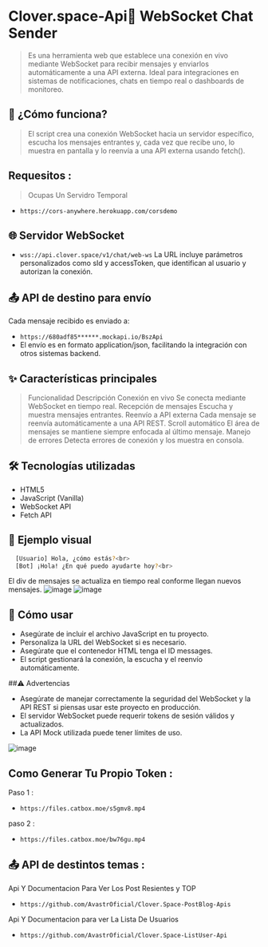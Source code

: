 # Clover.space-Api📡 WebSocket Chat Sender
> Es una herramienta web que establece una conexión en vivo mediante WebSocket para recibir mensajes y enviarlos automáticamente a una API externa. Ideal para integraciones en sistemas de notificaciones, chats en tiempo real o dashboards de monitoreo.

## 🚀 ¿Cómo funciona?
> El script crea una conexión WebSocket hacia un servidor específico, escucha los mensajes entrantes y, cada vez que recibe uno, lo muestra en pantalla y lo reenvía a una API externa usando fetch().

## Requesitos :
> Ocupas Un Servidro Temporal 
- `https://cors-anywhere.herokuapp.com/corsdemo`
## 🌐 Servidor WebSocket
- `wss://api.clover.space/v1/chat/web-ws`
La URL incluye parámetros personalizados como sId y accessToken, que identifican al usuario y autorizan la conexión.

## 📤 API de destino para envío
Cada mensaje recibido es enviado a:
- `https://680adf85******.mockapi.io/BszApi`
- El envío es en formato application/json, facilitando la integración con otros sistemas backend.

## ✨ Características principales
> Funcionalidad	Descripción
> Conexión en vivo	Se conecta mediante WebSocket en tiempo real.
> Recepción de mensajes	Escucha y muestra mensajes entrantes.
> Reenvío a API externa	Cada mensaje se reenvía automáticamente a una API REST.
> Scroll automático	El área de mensajes se mantiene siempre enfocada al último mensaje.
> Manejo de errores	Detecta errores de conexión y los muestra en consola.
## 🛠️ Tecnologías utilizadas
- HTML5
- JavaScript (Vanilla)
- WebSocket API
- Fetch API

## 📸 Ejemplo visual
```bash
  [Usuario] Hola, ¿cómo estás?<br>
  [Bot] ¡Hola! ¿En qué puedo ayudarte hoy?<br>
```
El div de mensajes se actualiza en tiempo real conforme llegan nuevos mensajes.
![image](https://github.com/user-attachments/assets/18531523-9559-448f-b980-7ca7f1131195)
![image](https://github.com/user-attachments/assets/5e0b738f-792a-4e29-a017-0c26e9d6eb41)

## 📝 Cómo usar
- Asegúrate de incluir el archivo JavaScript en tu proyecto.
- Personaliza la URL del WebSocket si es necesario.
- Asegúrate que el contenedor HTML tenga el ID messages.
- El script gestionará la conexión, la escucha y el reenvío automáticamente.

##⚠️ Advertencias
- Asegúrate de manejar correctamente la seguridad del WebSocket y la API REST si piensas usar este proyecto en producción.
- El servidor WebSocket puede requerir tokens de sesión válidos y actualizados.
- La API Mock utilizada puede tener límites de uso.

![image](https://github.com/user-attachments/assets/6a054731-cbc8-44d3-b2f9-e763bc8210d0)

## Como Generar Tu Propio Token :
Paso 1 : 
- `https://files.catbox.moe/s5gmv8.mp4`

paso 2 : 
- `https://files.catbox.moe/bw76gu.mp4`
## 📤 API de destintos temas :
Api Y Documentacion Para Ver Los Post Resientes y TOP
- `https://github.com/AvastrOficial/Clover.Space-PostBlog-Apis`

Api Y Documentacion para ver La Lista De Usuarios
- `https://github.com/AvastrOficial/Clover.Space-ListUser-Api`
